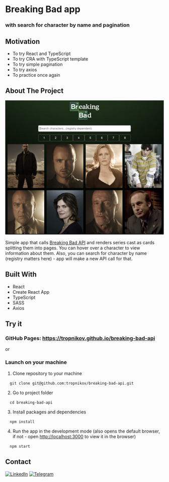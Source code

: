 # Breaking Bad app
### with search for character by name and pagination

<!-- ABOUT THE PROJECT -->
## Motivation

- To try React and TypeScript
- To try CRA with TypeScript template
- To try simple pagination
- To try axios
- To practice once again  


## About The Project

[![Product Name Screen Shot][product-screenshot]](https://example.com)

Simple app that calls [Breaking Bad API](https://www.breakingbadapi.com/) and renders series cast as cards splitting them into pages. You can hover over a character to view information about them. Also, you can search for character by name (registry matters here) - app will make a new API call for that.


## Built With

* React
* Create React App
* TypeScript
* SASS
* Axios

## Try it

### GitHub Pages: https://tropnikov.github.io/breaking-bad-api

or 
### Launch on your machine  

1. Clone repository to your machine
```
  git clone git@github.com:tropnikov/breaking-bad-api.git
```
2. Go to project folder
```
  cd breaking-bad-api
```
3. Install packages and dependencies
```
  npm install
```
4. Run the app in the development mode (also opens the default browser, if not - open [http://localhost:3000](http://localhost:3000) to view it in the browser)
```
  npm start
```

<!-- CONTACT -->
## Contact

[![LinkedIn][linkedin-shield]][linkedin-url]
[![Telegram][telegram-shield]][telegram-url]

<!-- MARKDOWN LINKS & IMAGES -->
<!-- https://www.markdownguide.org/basic-syntax/#reference-style-links -->
[linkedin-shield]: https://img.shields.io/badge/-LinkedIn-black.svg?style=for-the-badge&logo=linkedin&colorB=555
[telegram-shield]: https://img.shields.io/badge/-telegram-black.svg?style=for-the-badge&logo=telegram&colorB=555
[linkedin-url]: https://linkedin.com/in/maksim-tropnikov
[telegram-url]: https://t.me/tropnikov
[product-screenshot]: ./screenshot.jpg
